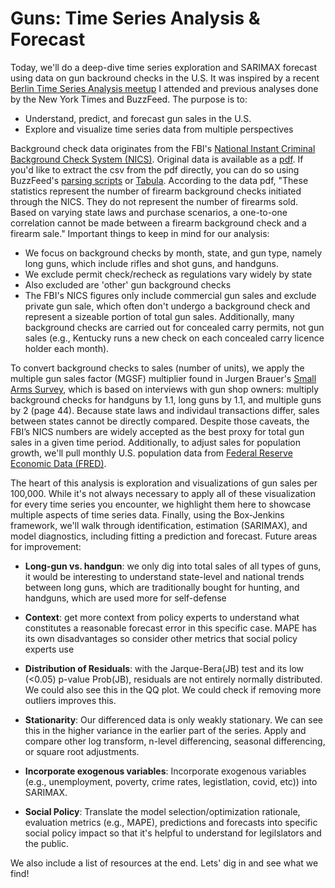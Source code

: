 # Guns: Time Series Analysis & Forecast

Today, we'll do a deep-dive time series exploration and SARIMAX forecast using data on gun backround checks in the U.S. It was inspired by a recent [Berlin Time Series Analysis meetup](https://www.meetup.com/Berlin-Time-Series-Analysis-Meetup/) I attended and previous analyses done by the New York Times and BuzzFeed. The purpose is to:

- Understand, predict, and forecast gun sales in the U.S. 
- Explore and visualize time series data from multiple perspectives 

Background check data originates from the FBI's [National Instant Criminal Background Check System (NICS)](https://www.fbi.gov/services/cjis/nics). Original data is available as a [pdf](https://www.fbi.gov/file-repository/nics_firearm_checks_-_month_year_by_state_type.pdf/view). If you'd like to extract the csv from the pdf directly, you can do so using BuzzFeed's [parsing scripts](https://github.com/BuzzFeedNews/nics-firearm-background-checks/tree/master/scripts) or [Tabula](https://tabula.technology/). According to the data pdf, "These statistics represent the number of firearm background checks initiated through the NICS. They do not represent the number of firearms sold. Based on varying state laws and purchase scenarios, a one-to-one correlation cannot be made between a firearm background check and a firearm sale." Important things to keep in mind for our analysis:
- We focus on background checks by month, state, and gun type, namely long guns, which include rifles and shot guns, and handguns. 
- We exclude permit check/recheck as regulations vary widely by state
- Also excluded are 'other' gun background checks 
- The FBI's NICS figures only include commercial gun sales and exclude private gun sale, which often don't undergo a background check and represent a sizeable portion of total gun sales. Additionally, many background checks are carried out for concealed carry permits, not gun sales (e.g., Kentucky runs a new check on each concealed carry licence holder each month). 

To convert background checks to sales (number of units), we apply the multiple gun sales factor (MGSF) multiplier found in Jurgen Brauer's [Small Arms Survey](http://www.smallarmssurvey.org/fileadmin/docs/F-Working-papers/SAS-WP14-US-Firearms-Industry.pdf), which is based on interviews with gun shop owners: multiply background checks for handguns by 1.1, long guns by 1.1, and multiple guns by 2 (page 44). Because state laws and individaul transactions differ, sales between states cannot be directly compared. Despite those caveats, the FBI’s NICS numbers are widely accepted as the best proxy for total gun sales in a given time period. Additionally, to adjust sales for population growth, we'll pull monthly U.S. population data from [Federal Reserve Economic Data (FRED)](https://fred.stlouisfed.org/).

The heart of this analysis is exploration and visualizations of gun sales per 100,000. While it's not always necessary to apply all of these visualization for every time series you encounter, we highlight them here to showcase multiple aspects of time series data. Finally, using the Box-Jenkins framework, we'll walk through identification, estimation (SARIMAX), and model diagnostics, including fitting a prediction and forecast. Future areas for improvement:

- **Long-gun vs. handgun**: we only dig into total sales of all types of guns, it would be interesting to understand state-level and national trends between long guns, which are traditionally bought for hunting, and handguns, which are used more for self-defense 

- **Context**: get more context from policy experts to understand what constitutes a reasonable forecast error in this specific case. MAPE has its own disadvantages so consider other metrics that social policy experts use

- **Distribution of Residuals**: with the Jarque-Bera(JB) test and its low (<0.05) p-value Prob(JB), residuals are not entirely normally distributed. We could also see this in the QQ plot. We could check if removing more outliers improves this.

- **Stationarity**: Our differenced data is only weakly stationary. We can see this in the higher variance in the earlier part of the series. Apply and compare other log transform, n-level differencing, seasonal differencing, or square root adjustments.

- **Incorporate exogenous variables**: Incorporate exogenous variables (e.g., unemployment, poverty, crime rates, legistlation, covid, etc)) into SARIMAX.

- **Social Policy**: Translate the model selection/optimization rationale, evaluation metrics (e.g., MAPE), predictions and forecasts into specific social policy impact so that it's helpful to understand for legilslators and the public.

We also include a list of resources at the end. Lets' dig in and see what we find!
